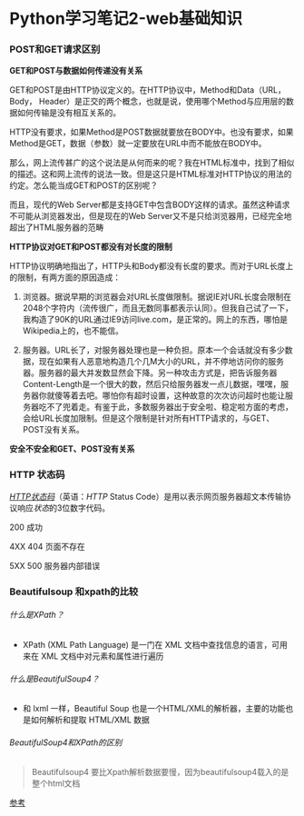 # Python学习笔记2-web基础知识

### POST和GET请求区别

**GET和POST与数据如何传递没有关系**



GET和POST是由HTTP协议定义的。在HTTP协议中，Method和Data（URL， Body， Header）是正交的两个概念，也就是说，使用哪个Method与应用层的数据如何传输是没有相互关系的。

HTTP没有要求，如果Method是POST数据就要放在BODY中。也没有要求，如果Method是GET，数据（参数）就一定要放在URL中而不能放在BODY中。

那么，网上流传甚广的这个说法是从何而来的呢？我在HTML标准中，找到了相似的描述。这和网上流传的说法一致。但是这只是HTML标准对HTTP协议的用法的约定。怎么能当成GET和POST的区别呢？

而且，现代的Web Server都是支持GET中包含BODY这样的请求。虽然这种请求不可能从浏览器发出，但是现在的Web Server又不是只给浏览器用，已经完全地超出了HTML服务器的范畴



**HTTP协议对GET和POST都没有对长度的限制**

HTTP协议明确地指出了，HTTP头和Body都没有长度的要求。而对于URL长度上的限制，有两方面的原因造成：

1. 浏览器。据说早期的浏览器会对URL长度做限制。据说IE对URL长度会限制在2048个字符内（流传很广，而且无数同事都表示认同）。但我自己试了一下，我构造了90K的URL通过IE9访问live.com，是正常的。网上的东西，哪怕是Wikipedia上的，也不能信。



2. 服务器。URL长了，对服务器处理也是一种负担。原本一个会话就没有多少数据，现在如果有人恶意地构造几个几M大小的URL，并不停地访问你的服务器。服务器的最大并发数显然会下降。另一种攻击方式是，把告诉服务器Content-Length是一个很大的数，然后只给服务器发一点儿数据，嘿嘿，服务器你就傻等着去吧。哪怕你有超时设置，这种故意的次次访问超时也能让服务器吃不了兜着走。有鉴于此，多数服务器出于安全啦、稳定啦方面的考虑，会给URL长度加限制。但是这个限制是针对所有HTTP请求的，与GET、POST没有关系。

**安全不安全和GET、POST没有关系** 

### HTTP 状态码

 [*HTTP状态码*](http://tools.jb51.net/table/http_status_code)（英语：*HTTP* Status Code）是用以表示网页服务器超文本传输协议响应*状态*的3位数字代码。 

200 成功

4XX 404 页面不存在

5XX 500 服务器内部错误

### Beautifulsoup 和xpath的比较

###### 什么是XPath？

- XPath (XML Path Language) 是一门在 XML 文档中查找信息的语言，可用来在 XML 文档中对元素和属性进行遍历

###### 什么是BeautifulSoup4？

* 和 lxml 一样，Beautiful Soup 也是一个HTML/XML的解析器，主要的功能也是如何解析和提取 HTML/XML 数据 

###### BeautifulSoup4和XPath的区别

> Beautifulsoup4 要比Xpath解析数据要慢，因为beautifulsoup4载入的是整个html文档

[参考](https://www.jianshu.com/p/e43699b732e6)



